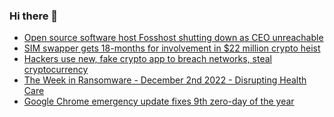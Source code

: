 ### Hi there 👋

<!--START_SECTION:feed-->
* [Open source software host Fosshost shutting down as CEO unreachable](https://www.bleepingcomputer.com/news/technology/open-source-software-host-fosshost-shutting-down-as-ceo-unreachable/)
* [SIM swapper gets 18-months for involvement in $22 million crypto heist](https://www.bleepingcomputer.com/news/security/sim-swapper-gets-18-months-for-involvement-in-22-million-crypto-heist/)
* [Hackers use new, fake crypto app to breach networks, steal cryptocurrency](https://www.bleepingcomputer.com/news/security/hackers-use-new-fake-crypto-app-to-breach-networks-steal-cryptocurrency/)
* [The Week in Ransomware - December 2nd 2022 - Disrupting Health Care](https://www.bleepingcomputer.com/news/security/the-week-in-ransomware-december-2nd-2022-disrupting-health-care/)
* [Google Chrome emergency update fixes 9th zero-day of the year](https://www.bleepingcomputer.com/news/security/google-chrome-emergency-update-fixes-9th-zero-day-of-the-year/)
<!--END_SECTION:feed-->

<!--
**frankenk/frankenk** is a ✨ _special_ ✨ repository because its `README.md` (this file) appears on your GitHub profile.

Here are some ideas to get you started:

- 🔭 I’m currently working on ...
- 🌱 I’m currently learning ...
- 👯 I’m looking to collaborate on ...
- 🤔 I’m looking for help with ...
- 💬 Ask me about ...
- 📫 How to reach me: ...
- 😄 Pronouns: ...
- ⚡ Fun fact: ...
-->




